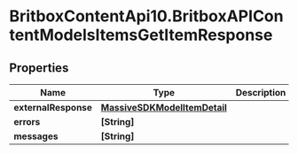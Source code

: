 # BritboxContentApi10.BritboxAPIContentModelsItemsGetItemResponse

## Properties
Name | Type | Description | Notes
------------ | ------------- | ------------- | -------------
**externalResponse** | [**MassiveSDKModelItemDetail**](MassiveSDKModelItemDetail.md) |  | [optional] 
**errors** | **[String]** |  | [optional] 
**messages** | **[String]** |  | [optional] 


